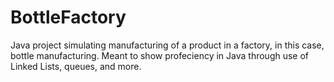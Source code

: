 # BottleFactory
Java project simulating manufacturing of a product in a factory, in this case, bottle manufacturing. Meant to show profeciency in Java through use of Linked Lists, queues,  and more. 
